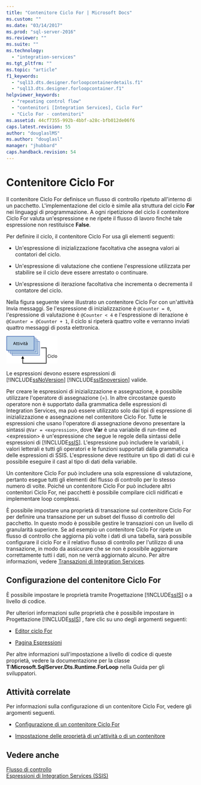 ```yaml
---
title: "Contenitore Ciclo For | Microsoft Docs"
ms.custom: ""
ms.date: "03/14/2017"
ms.prod: "sql-server-2016"
ms.reviewer: ""
ms.suite: ""
ms.technology: 
  - "integration-services"
ms.tgt_pltfrm: ""
ms.topic: "article"
f1_keywords: 
  - "sql13.dts.designer.forloopcontainerdetails.f1"
  - "sql13.dts.designer.forloopcontainer.f1"
helpviewer_keywords: 
  - "repeating control flow"
  - "contenitori [Integration Services], Ciclo For"
  - "Ciclo For - contenitori"
ms.assetid: 44cf7355-992b-4bbf-a28c-bfb012de06f6
caps.latest.revision: 55
author: "douglaslMS"
ms.author: "douglasl"
manager: "jhubbard"
caps.handback.revision: 54
---
```

# Contenitore Ciclo For
  Il contenitore Ciclo For definisce un flusso di controllo ripetuto all'interno di un pacchetto. L'implementazione del ciclo è simile alla struttura del ciclo **For** nei linguaggi di programmazione. A ogni ripetizione del ciclo il contenitore Ciclo For valuta un'espressione e ne ripete il flusso di lavoro finché tale espressione non restituisce **False**.  
  
 Per definire il ciclo, il contenitore Ciclo For usa gli elementi seguenti:  
  
-   Un'espressione di inizializzazione facoltativa che assegna valori ai contatori del ciclo.  
  
-   Un'espressione di valutazione che contiene l'espressione utilizzata per stabilire se il ciclo deve essere arrestato o continuare.  
  
-   Un'espressione di iterazione facoltativa che incrementa o decrementa il contatore del ciclo.  
  
 Nella figura seguente viene illustrato un contenitore Ciclo For con un'attività Invia messaggi. Se l'espressione di inizializzazione è `@Counter = 0`, l'espressione di valutazione è `@Counter < 4` e l'espressione di iterazione è `@Counter = @Counter + 1`, il ciclo si ripeterà quattro volte e verranno inviati quattro messaggi di posta elettronica.  
  
 ![Un contenitore Ciclo For ripete un'attività quattro volte](../../integration-services/control-flow/media/ssis-forloop.gif "Un contenitore Ciclo For ripete un'attività quattro volte")  
  
 Le espressioni devono essere espressioni di [!INCLUDE[ssNoVersion](../../includes/ssnoversion-md.md)] [!INCLUDE[ssISnoversion](../../includes/ssisnoversion-md.md)] valide.  
  
 Per creare le espressioni di inizializzazione e assegnazione, è possibile utilizzare l'operatore di assegnazione (=). In altre circostanze questo operatore non è supportato dalla grammatica delle espressioni di Integration Services, ma può essere utilizzato solo dai tipi di espressione di inizializzazione e assegnazione nel contenitore Ciclo For. Tutte le espressioni che usano l'operatore di assegnazione devono presentare la sintassi `@Var = <expression>`, dove **Var** è una variabile di run-time ed \<expression> è un'espressione che segue le regole della sintassi delle espressioni di [!INCLUDE[ssIS](../../includes/ssis-md.md)]. L'espressione può includere le variabili, i valori letterali e tutti gli operatori e le funzioni supportati dalla grammatica delle espressioni di SSIS. L'espressione deve restituire un tipo di dati di cui è possibile eseguire il cast al tipo di dati della variabile.  
  
 Un contenitore Ciclo For può includere una sola espressione di valutazione, pertanto esegue tutti gli elementi del flusso di controllo per lo stesso numero di volte. Poiché un contenitore Ciclo For può includere altri contenitori Ciclo For, nei pacchetti è possibile compilare cicli nidificati e implementare loop complessi.  
  
 È possibile impostare una proprietà di transazione sul contenitore Ciclo For per definire una transazione per un subset del flusso di controllo del pacchetto. In questo modo è possibile gestire le transazioni con un livello di granularità superiore. Se ad esempio un contenitore Ciclo For ripete un flusso di controllo che aggiorna più volte i dati di una tabella, sarà possibile configurare il ciclo For e il relativo flusso di controllo per l'utilizzo di una transazione, in modo da assicurare che se non è possibile aggiornare correttamente tutti i dati, non ne verrà aggiornato alcuno. Per altre informazioni, vedere [Transazioni di Integration Services](../../integration-services/integration-services-transactions.md).  
  
## Configurazione del contenitore Ciclo For  
 È possibile impostare le proprietà tramite Progettazione [!INCLUDE[ssIS](../../includes/ssis-md.md)] o a livello di codice.  
  
 Per ulteriori informazioni sulle proprietà che è possibile impostare in Progettazione [!INCLUDE[ssIS](../../includes/ssis-md.md)] , fare clic su uno degli argomenti seguenti:  
  
-   [Editor ciclo For](../Topic/For%20Loop%20Editor.md)  
  
-   [Pagina Espressioni](../../integration-services/expressions/expressions-page.md)  
  
 Per altre informazioni sull'impostazione a livello di codice di queste proprietà, vedere la documentazione per la classe **T:Microsoft.SqlServer.Dts.Runtime.ForLoop** nella Guida per gli sviluppatori.  
  
## Attività correlate  
 Per informazioni sulla configurazione di un contenitore Ciclo For, vedere gli argomenti seguenti.  
  
-   [Configurazione di un contenitore Ciclo For](../Topic/Configure%20a%20For%20Loop%20Container.md)  
  
-   [Impostazione delle proprietà di un'attività o di un contenitore](../Topic/Set%20the%20Properties%20of%20a%20Task%20or%20Container.md)  
  
## Vedere anche  
 [Flusso di controllo](../../integration-services/control-flow/control-flow.md)   
 [Espressioni di Integration Services &#40;SSIS&#41;](../../integration-services/expressions/integration-services-ssis-expressions.md)  
  
  